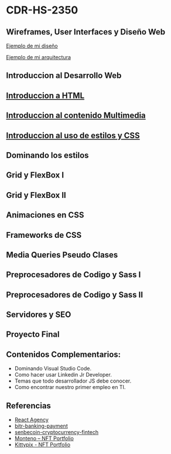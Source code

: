 # CDR-HS-2350

## Wireframes, User Interfaces y Diseño Web

[Ejemplo de mi diseño](https://www.figma.com/file/YxsVw3C1gohqqDCPkndz8f/Cheffsy?node-id=0%3A1)

[Ejemplo de mi arquitectura](https://www.figma.com/file/TKI4EFpVlyM4re3BRx1Xj9/Arquitectura-de-proyecto?node-id=0%3A1)

## Introduccion al Desarrollo Web

## [Introduccion a HTML](https://github.com/malvabombom/CDR-HS-2350/tree/main/01-intro-html)

## [Introduccion al contenido Multimedia](https://github.com/malvabombom/CDR-HS-2350/tree/main/02-rutas-multimedia)

## [Introduccion al uso de estilos y CSS](https://github.com/malvabombom/CDR-HS-2350/tree/main/03-Intro-CSS)

## Dominando los estilos

## Grid y FlexBox I

## Grid y FlexBox II

## Animaciones en CSS

## Frameworks de CSS

## Media Queries Pseudo Clases

## Preprocesadores de Codigo y Sass I

## Preprocesadores de Codigo y Sass II

## Servidores y SEO

## Proyecto Final

## Contenidos Complementarios:

* Dominando Visual Studio Code.
* Como hacer usar Linkedin Jr Developer.
* Temas que todo desarrollador JS debe conocer.
* Como encontrar nuestro primer empleo en TI.

## Referencias

* [React Agency](http://preview.themeforest.net/item/trydo-creative-agency-react-template/full_screen_preview/25457315?_ga=2.214693783.1639775254.1650238623-1258484987.1650238623)
* [bitr-banking-payment](https://preview.themeforest.net/item/bitr-banking-payment-processing-html-template/full_screen_preview/36366594?_ga=2.214693783.1639775254.1650238623-1258484987.1650238623)
* [senbecoin-cryptocurrency-fintech](https://preview.themeforest.net/item/senbecoin-cryptocurrency-fintech-elementor-template-kit/full_screen_preview/34884414?_ga=2.55308331.1639775254.1650238623-1258484987.1650238623)
* [Monteno – NFT Portfolio](https://preview.themeforest.net/item/monteno-nft-portfolio-html-template/full_screen_preview/36363710?_ga=2.209317906.1639775254.1650238623-1258484987.1650238623)
* [Kittypix - NFT Portfolio](https://preview.themeforest.net/item/kittypix-nft-portfolio-elementor-template-kit/full_screen_preview/36272093?_ga=2.42178469.1639775254.1650238623-1258484987.1650238623)
